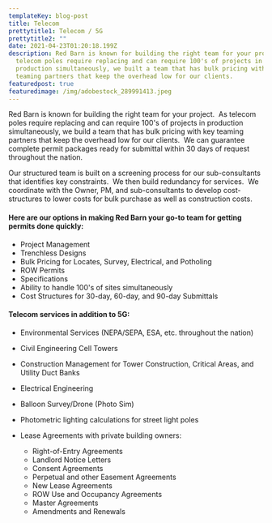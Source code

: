 ```yaml
---
templateKey: blog-post
title: Telecom
prettytitle1: Telecom / 5G
prettytitle2: ""
date: 2021-04-23T01:20:18.199Z
description: Red Barn is known for building the right team for your project.  As
  telecom poles require replacing and can require 100's of projects in
  production simultaneously, we built a team that has bulk pricing with key
  teaming partners that keep the overhead low for our clients.
featuredpost: true
featuredimage: /img/adobestock_289991413.jpeg
---
```

Red Barn is known for building the right team for your project.  As telecom poles require replacing and can require 100's of projects in production simultaneously, we build a team that has bulk pricing with key teaming partners that keep the overhead low for our clients.  We can guarantee complete permit packages ready for submittal within 30 days of request throughout the nation.

Our structured team is built on a screening process for our sub-consultants that identifies key constraints.  We then build redundancy for services.  We coordinate with the Owner, PM, and sub-consultants to develop cost-structures to lower costs for bulk purchase as well as construction costs. 

#### ​Here are our options in making Red Barn your go-to team for getting permits done quickly: 

* Project Management 
* Trenchless Designs
* Bulk Pricing for Locates, Survey, Electrical, and Potholing
* ROW Permits
* Specifications 
* Ability to handle 100's of sites simultaneously
* Cost Structures for 30-day, 60-day, and 90-day Submittals

#### Telecom services in addition to 5G:

* Environmental Services (NEPA/SEPA, ESA, etc. throughout the nation)
* Civil Engineering Cell Towers
* Construction Management for Tower Construction, Critical Areas, and Utility Duct Banks
* Electrical Engineering
* Balloon Survey/Drone (Photo Sim)
* Photometric lighting calculations for street light poles
* Lease Agreements with private building owners:

  * Right-of-Entry Agreements​
  * Landlord Notice Letters
  * Consent Agreements
  * Perpetual and other Easement Agreements
  * New Lease Agreements
  * ROW Use and Occupancy Agreements
  * Master Agreements
  * Amendments and Renewals